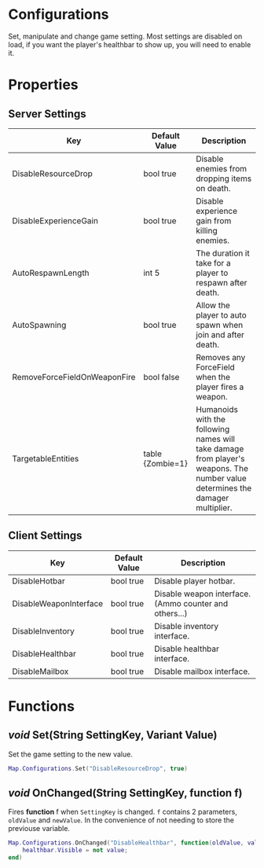 # Configurations
Set, manipulate and change game setting. Most settings are disabled on load, if you want the player's healthbar to show up, you will need to enable it.

# Properties

## Server Settings

| Key | Default Value | Description |
| --- | --- | --- |
| DisableResourceDrop | bool true | Disable enemies from dropping items on death. |
| DisableExperienceGain | bool true | Disable experience gain from killing enemies. |
| AutoRespawnLength | int 5 | The duration it take for a player to respawn after death. |
| AutoSpawning | bool true | Allow the player to auto spawn when join and after death. |
| RemoveForceFieldOnWeaponFire | bool false | Removes any ForceField when the player fires a weapon. |
| TargetableEntities | table {Zombie=1} | Humanoids with the following names will take damage from player's weapons. The number value determines the damager multiplier. |

## Client Settings

| Key | Default Value | Description |
| --- | --- | --- |
| DisableHotbar | bool true | Disable player hotbar. |
| DisableWeaponInterface | bool true | Disable weapon interface. (Ammo counter and others...) |
| DisableInventory | bool true | Disable inventory interface. |
| DisableHealthbar | bool true | Disable healthbar interface. |
| DisableMailbox | bool true | Disable mailbox interface. |

# Functions
*void* Set(**String** SettingKey, **Variant** Value)
---
Set the game setting to the new value.

```lua
Map.Configurations.Set("DisableResourceDrop", true)
```

*void* OnChanged(**String** SettingKey, **function** f)
---
Fires **function** f when `SettingKey` is changed. `f` contains 2 parameters, `oldValue` and `newValue`. In the convenience of not needing to store the previouse variable.

```lua
Map.Configurations.OnChanged("DisableHealthbar", function(oldValue, value)
	healthbar.Visible = not value;
end)
```
